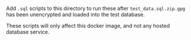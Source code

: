 Add `.sql` scripts to this directory to run these after `test_data.sql.zip.gpg` has been unencrypted and loaded into the test database.

These scripts will only affect this docker image, and not any hosted database service. 
